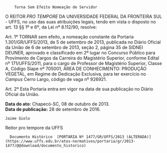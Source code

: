         Torna Sem Efeito Nomeação de Servidor  

O REITOR *PRO TEMPORE* DA UNIVERSIDADE FEDERAL DA FRONTEIRA SUL - UFFS, no uso das suas atribuições legais, tendo em vista o disposto no art. 13 §§ 1º e 6º, da Lei nº 8.112/90, resolve:

 Art. 1º TORNAR sem efeito, a nomeação constante da Portaria 1.301/GR/UFFS/2013, de 5 de setembro de 2013, publicada no Diário Oficial da União de 6 de setembro de 2013, seção 2, página 35 de SIDNEI DEUNER, aprovado e classificado em 2º lugar no Concurso Público para Provimento de Cargos da Carreira do Magistério Superior, conforme Edital nº 171/UFFS/2011, para o cargo de Professor de Magistério Superior, Classe A, Código Siape nº 705001, ÁREA DE CONHECIMENTO: PRODUÇÃO VEGETAL, em Regime de Dedicação Exclusiva, para ter exercício no *Campus* Cerro Largo, código de vaga nº 926921.

 Art. 2º Esta Portaria entra em vigor na data de sua publicação no Diário Oficial da União.

  

   **Data do ato:** Chapecó-SC, 08 de outubro de 2013.   
 **Data de publicação:**  28 de setembro de 2016. 

    Jaime Giolo   
 Reitor pro tempore da UFFS 

      Documento Histórico  [PORTARIA Nº 1477/GR/UFFS/2013 (ALTERADA)](https://www.uffs.edu.br/atos-normativos/portaria/gr/2013-1477/@@download/documento_historico)     
      